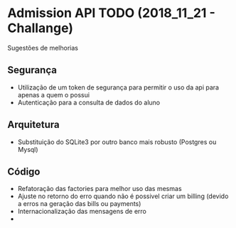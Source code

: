 # Admission API  TODO (2018_11_21 - Challange)

Sugestões de melhorias

## Segurança

- Utilização de um token de segurança para permitir o uso da api para apenas a quem o possui
- Autenticação para a consulta de dados do aluno

## Arquitetura
- Substituição do SQLite3 por outro banco mais robusto (Postgres ou Mysql)

## Código
- Refatoração das factories para melhor uso das mesmas
- Ajuste no retorno do erro quando não é possivel criar um billing (devido a erros na geração das bills ou payments)
- Internacionalização das mensagens de erro
- 
